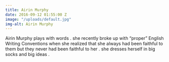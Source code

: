 ```yaml
---
title: Airin Murphy
date: 2016-09-12 01:55:00 Z
image: "/uploads/default.jpg"
img-alt: Airin Murphy
---
```


Airin Murphy plays with words . she recently broke up with “proper” English Writing Conventions when she realized that she always had been faithful to them but they never had been faithful to her . she dresses herself in big socks and big ideas . 